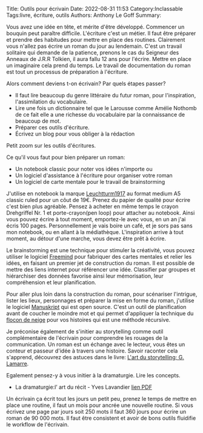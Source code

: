 Title: Outils pour écrivain
Date: 2022-08-31 11:53
Category:Inclassable
Tags:livre, écriture, outils
Authors: Anthony Le Goff
Summary:

Vous avez une idée en tête, et mérite d'être développé. Commencer un bouquin peut paraître difficile. L'écriture c'est un métier. Il faut être préparer et prendre des habitudes pour mettre en place des routines. Clairement vous n'allez pas écrire un roman du jour au lendemain. C'est un travail solitaire qui demande de la patience, prenons le cas du Seigneur des Anneaux de J.R.R Tolkien, il aura fallu 12 ans pour l'écrire. Mettre en place un imaginaire cela prend du temps. Le travail de documentation du roman est tout un processus de préparation à l'écriture.

Alors comment deviens t-on écrivain? Par quels étapes passer?

* Il faut lire beaucoup du genre littéraire du futur roman, pour l'inspiration, l'assimilation du vocabulaire.
* Lire une fois un dictionnaire tel que le Larousse comme Amélie Nothomb de ce fait elle a une richesse du vocabulaire par la connaissance de beaucoup de mot.
* Préparer ces outils d'écriture.
* Écrivez un blog pour vous obliger à la rédaction

Petit zoom sur les outils d'écritures.

Ce qu'il vous faut pour bien préparer un roman:

* Un notebook classic pour noter vos idées n'importe ou
* Un logiciel d'assistance à l'écriture pour organiser votre roman
* Un logiciel de carte mentale pour le travail de brainstorming

J'utilise en notebook la marque [Leuchtturm1917](https://www.leuchtturm1917.com) au format medium A5 classic ruled pour un côut de 19€. Prenez du papier de qualité pour écrire c'est bien plus agréable. Pensez à acheter en même temps le crayon Drehgriffel Nr. 1 et porte-crayon(pen loop) pour attacher au notebook. Ainsi vous pouvez écrire à tout moment, emportez-le avec vous, en un an j'ai écris 100 pages. Personnellement je vais boire un café, et je sors pas sans mon notebook, ou en allant à la médiathèque. L'inspiration arrive à tout moment, au détour d'une marche, vous devez être prêt à écrire.

Le brainstorming est une technique pour stimuler la créativité, vous pouvez utiliser le logiciel [Freemind](https://freemind.fr.softonic.com/?ex=DINS-162.0) pour fabriquer des cartes mentales et relier les idées, en faisant un premier jet de construction du roman. Il est possible de mettre des liens internet pour référencer une idée. Classifier par groupes et hiérarchiser des données favorise ainsi leur mémorisation, leur compréhension et leur planification.

Pour aller plus loin dans la construction du roman, pour scénariser l'intrigue, lister les lieux, personnages et préparer la mise en forme du roman, j'utilise le logiciel [Manuskript](https://www.theologeek.ch/manuskript/) qui est open source. C'est un outil de planification avant de coucher le moindre mot et qui permet d'appliquer la technique du [flocon de neige](https://www.labetalectrice.com/2016/08/14/la-methode-du-flocon-de-neige-snowflake-method/) pour vos histoires qui est une méthode récursive.

Je préconise également de s'initier au storytelling comme outil complémentaire de l'écrivain pour comprendre les rouages de la communication. Un roman est un échange avec le lecteur, vous êtes un conteur et passeur d'idée à travers une histoire. Savoir raconter cela s'apprend, découvrez des astuces dans le livre: [L'art du storytelling; G. Lamarre](https://www.amazon.fr/dp/2350174263/ref=cm_sw_r_tw_dp_PSWCE6ZBNTQS74G7QGMF).

Egalement pensez-y à vous initier à la dramaturgie. Lire les concepts.

* La dramaturgie:l’ art du récit - Yves Lavandier [lien PDF](https://excerpts.numilog.com/books/9782874496585.pdf)




Un écrivain ça écrit tout les jours un petit peu, prenez le temps de mettre en place une routine, il faut un mois pour ancrée une nouvelle routine. Si vous écrivez une page par jours soit 250 mots il faut 360 jours pour écrire un roman de 90 000 mots. Il faut être consistent et avoir de bons outils fluidifie le workflow de l'écrivain.